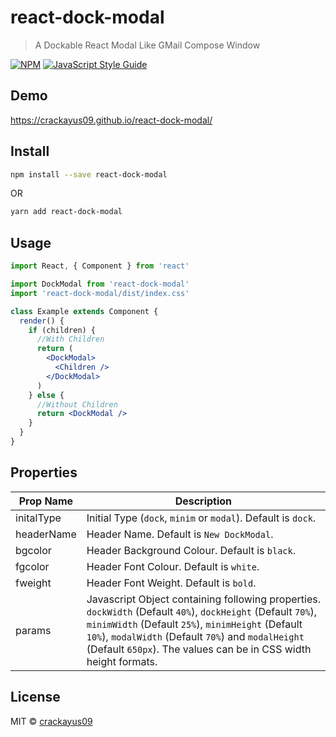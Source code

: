 # react-dock-modal

> A Dockable React Modal Like GMail Compose Window

[![NPM](https://img.shields.io/npm/v/react-dock-modal.svg)](https://www.npmjs.com/package/react-dock-modal) [![JavaScript Style Guide](https://img.shields.io/badge/code_style-standard-brightgreen.svg)](https://standardjs.com)

## Demo

https://crackayus09.github.io/react-dock-modal/

## Install

```bash
npm install --save react-dock-modal
```

OR

```bash
yarn add react-dock-modal
```

## Usage

```jsx
import React, { Component } from 'react'

import DockModal from 'react-dock-modal'
import 'react-dock-modal/dist/index.css'

class Example extends Component {
  render() {
    if (children) {
      //With Children
      return (
        <DockModal>
          <Children />
        </DockModal>
      )
    } else {
      //Without Children
      return <DockModal />
    }
  }
}
```

## Properties

| Prop Name  | Description                                                                                                                                                                                                                                                                                 |
| ---------- | ------------------------------------------------------------------------------------------------------------------------------------------------------------------------------------------------------------------------------------------------------------------------------------------- |
| initalType | Initial Type (`dock`, `minim` or `modal`). Default is `dock`.                                                                                                                                                                                                                               |
| headerName | Header Name. Default is `New DockModal`.                                                                                                                                                                                                                                                    |
| bgcolor    | Header Background Colour. Default is `black`.                                                                                                                                                                                                                                               |
| fgcolor    | Header Font Colour. Default is `white`.                                                                                                                                                                                                                                                     |
| fweight    | Header Font Weight. Default is `bold`.                                                                                                                                                                                                                                                      |
| params     | Javascript Object containing following properties. `dockWidth` (Default `40%`), `dockHeight` (Default `70%`), `minimWidth` (Default `25%`), `minimHeight` (Default `10%`), `modalWidth` (Default `70%`) and `modalHeight` (Default `650px`). The values can be in CSS width height formats. |

## License

MIT © [crackayus09](https://github.com/crackayus09)
